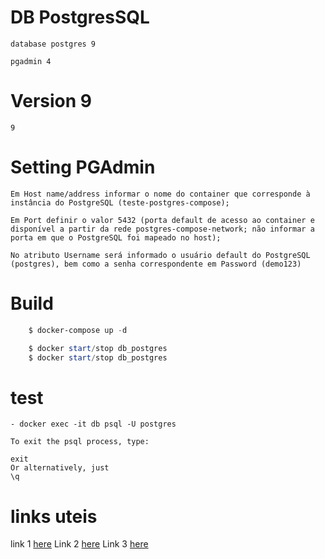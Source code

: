 # DB PostgresSQL
    database postgres 9

    pgadmin 4

# Version 9
    9

# Setting PGAdmin
    Em Host name/address informar o nome do container que corresponde à instância do PostgreSQL (teste-postgres-compose);
    
    Em Port definir o valor 5432 (porta default de acesso ao container e disponível a partir da rede postgres-compose-network; não informar a porta em que o PostgreSQL foi mapeado no host);
    
    No atributo Username será informado o usuário default do PostgreSQL (postgres), bem como a senha correspondente em Password (demo123)   




# Build
``` powershell     
    $ docker-compose up -d

    $ docker start/stop db_postgres
    $ docker start/stop db_postgres
```
# test 
    - docker exec -it db psql -U postgres
    
    To exit the psql process, type:
    
    exit
    Or alternatively, just
    \q

# links uteis
link 1 [here](https://medium.com/@renato.groffe/postgresql-pgadmin-4-docker-compose-montando-rapidamente-um-ambiente-para-uso-55a2ab230b89)
Link 2 [here](https://medium.com/@renato.groffe/postgresql-pgadmin-4-docker-compose-montando-rapidamente-um-ambiente-para-uso-55a2ab230b89)
Link 3 [here](https://gist.githubusercontent.com/renatogroffe/82459fb2a517b1b5db2172c81dc86d9c/raw/8b12c3a17989fd5dde7f3244c9962822b29fc4b9/docker-compose.yml)